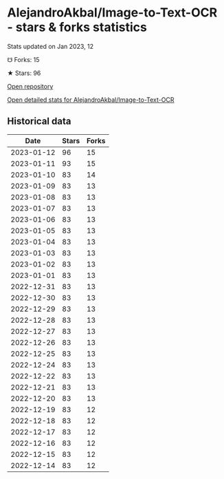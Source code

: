 # AlejandroAkbal/Image-to-Text-OCR - stars & forks statistics

Stats updated on Jan 2023, 12

☋ Forks: 15

★ Stars: 96

[Open repository](https://github.com/AlejandroAkbal/Image-to-Text-OCR)

[Open detailed stats for AlejandroAkbal/Image-to-Text-OCR](https://reviewgithub.com/rep/AlejandroAkbal/Image-to-Text-OCR)

## Historical data
| Date | Stars | Forks |
|------|-------|-------|
| 2023-01-12 | 96 | 15 | 
| 2023-01-11 | 93 | 15 | 
| 2023-01-10 | 83 | 14 | 
| 2023-01-09 | 83 | 13 | 
| 2023-01-08 | 83 | 13 | 
| 2023-01-07 | 83 | 13 | 
| 2023-01-06 | 83 | 13 | 
| 2023-01-05 | 83 | 13 | 
| 2023-01-04 | 83 | 13 | 
| 2023-01-03 | 83 | 13 | 
| 2023-01-02 | 83 | 13 | 
| 2023-01-01 | 83 | 13 | 
| 2022-12-31 | 83 | 13 | 
| 2022-12-30 | 83 | 13 | 
| 2022-12-29 | 83 | 13 | 
| 2022-12-28 | 83 | 13 | 
| 2022-12-27 | 83 | 13 | 
| 2022-12-26 | 83 | 13 | 
| 2022-12-25 | 83 | 13 | 
| 2022-12-24 | 83 | 13 | 
| 2022-12-22 | 83 | 13 | 
| 2022-12-21 | 83 | 13 | 
| 2022-12-20 | 83 | 13 | 
| 2022-12-19 | 83 | 12 | 
| 2022-12-18 | 83 | 12 | 
| 2022-12-17 | 83 | 12 | 
| 2022-12-16 | 83 | 12 | 
| 2022-12-15 | 83 | 12 | 
| 2022-12-14 | 83 | 12 | 

